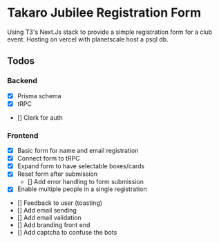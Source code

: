 # Takaro Jubilee Registration Form

Using T3's Next.Js stack to provide a simple registration form for a club event. Hosting on vercel with planetscale host a psql db.

## Todos
### Backend
- [x] Prisma schema
- [x] tRPC 
- [] Clerk for auth

### Frontend
- [x] Basic form for name and email registration
- [x] Connect form to tRPC
- [x] Expand form to have selectable boxes/cards
- [x] Reset form after submission
	- [] Add error handling to form submission
- [x] Enable multiple people in a single registration
- [] Feedback to user (toasting)
- [] Add email sending
- [] Add email validation
- [] Add branding front end
- [] Add captcha to confuse the bots